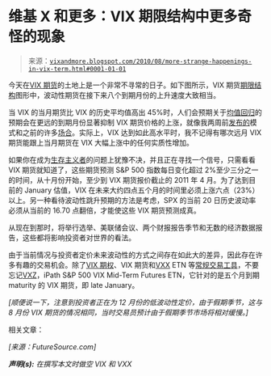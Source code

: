 <!--yml

分类：未分类

日期：2024-05-18 17:04:18

-->

# 维基 X 和更多：VIX 期限结构中更多奇怪的现象

> 来源：[`vixandmore.blogspot.com/2010/08/more-strange-happenings-in-vix-term.html#0001-01-01`](http://vixandmore.blogspot.com/2010/08/more-strange-happenings-in-vix-term.html#0001-01-01)

今天在[VIX 期货](http://vixandmore.blogspot.com/search/label/VIX%20futures)的土地上是一个非常不寻常的日子。如下图所示，VIX 期货[期限结构](http://vixandmore.blogspot.com/search/label/term%20structure)图形中，波动性期货在接下来八个到期月份的上升速度大致相当。

当 VIX 的当月期货比 VIX 的历史平均值高出 45%时，人们会预期关于[均值回归](http://vixandmore.blogspot.com/search/label/mean%20reversion)的预期会在更远的到期月份显著抑制 VIX 期货价格的上涨，就像我两周前[发布的](http://vixandmore.blogspot.com/2010/08/todays-jump-in-vix-futures-term.html)模式和之前的许多[场合](http://vixandmore.blogspot.com/2007/05/vix-futures-one-picture-to-remember.html)。实际上，VIX 达到如此高水平时，我不记得有哪次远月 VIX 期货能跟上当月期货在 VIX 大幅上涨中的任何实质性增加。

如果你在成为[生存主义者](http://en.wikipedia.org/wiki/Survivalism)的问题上犹豫不决，并且正在寻找一个信号，只需看看 VIX 期货就知道了，这些期货预测 S&P 500 指数每日变化超过 2%至少三分之一的时间，从十月份开始，至少到 VIX 期货报价截止的 2011 年 4 月。为了达到目前的 January 估值，VIX 在未来大约四点五个月的时间里必须上涨六点（23%）以上。另一种看待波动性跳升预期的方法是考虑，SPX 的当前 20 日历史波动率必须从当前的 16.70 点翻倍，才能使这些 VIX 期货预测成真。

从现在到那时，将举行选举、美联储会议、两个财报报告季节和无数的经济数据报告，这些都将影响投资者对世界的看法。

由于当前情况与投资者定价未来波动性的方式之间存在如此大的差异，因此存在许多有趣的交易机会。除了[VIX 期权](http://vixandmore.blogspot.com/search/label/VIX%20options)、VIX 期货和[VXX](http://vixandmore.blogspot.com/search/label/VXX) ETN 等[常规交易工具](http://vixandmore.blogspot.com/search/label/VIX%20futures)，不要忘记[VXZ](http://vixandmore.blogspot.com/search/label/VXZ)，iPath S&P 500 VIX Mid-Term Futures ETN，它针对的是五个月到期 maturity 的 VIX 期货，即 late January。

*[顺便说一下，注意到投资者正在为 12 月份的低波动性定价，由于假期季节，这与 8 月份 VIX 期货的情况相同，当时交易员预计由于假期季节市场将相对缓慢。]*

相关文章：

*[来源：FutureSource.com]*

***声明(s):*** *在撰写本文时做空 VIX 和 VXX*

